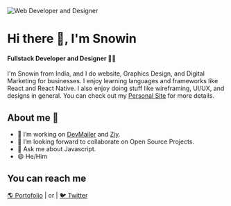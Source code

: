 ![Web Developer and Designer](https://pbs.twimg.com/profile_banners/1421107679435530241/1673254544/1500x500)

# Hi there 👋, I'm Snowin
#### Fullstack Developer and Designer 🧑‍💻

I'm Snowin from India, and I do website, Graphics Design, and Digital Marketing for businesses. I enjoy learning languages and frameworks like React and React Native. I also enjoy doing stuff like wireframing, UI/UX, and designs in general. You can check out my [Personal Site](https://www.devsnow.in) for more details.

## About me 👀
- 🔭 I’m working on [DevMailer](https://devmailer.vercel.app) and [Ziy](https://zip.live).
- 👯 I’m looking forward to collaborate on Open Source Projects.
- 💬 Ask me about Javascript.
- 😄 He/Him

## You can reach me
[🌎 Portofolio](devsnow.in) | or | [🐦 Twitter](zipy.vercel.app/api/snowin/twitter)

<br/>
